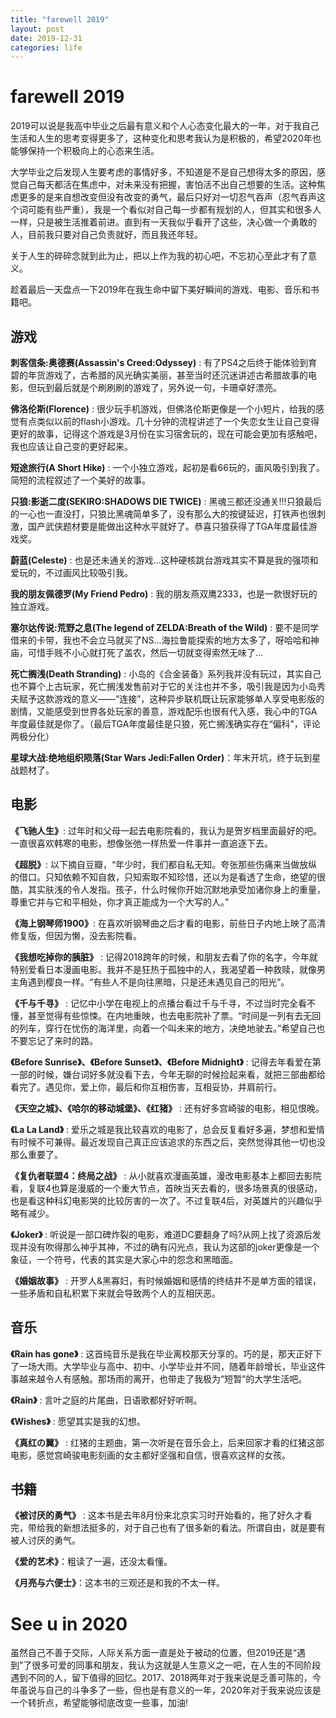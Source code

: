 ```yaml
---
title: "farewell 2019"
layout: post
date: 2019-12-31
categories: life
---
```


# farewell 2019

2019可以说是我高中毕业之后最有意义和个人心态变化最大的一年，对于我自己生活和人生的思考变得更多了，这种变化和思考我认为是积极的，希望2020年也能够保持一个积极向上的心态来生活。

大学毕业之后发现人生要考虑的事情好多，不知道是不是自己想得太多的原因，感觉自己每天都活在焦虑中，对未来没有把握，害怕活不出自己想要的生活。这种焦虑更多的是来自想改变但没有改变的勇气，最后只好对一切忍气吞声（忍气吞声这个词可能有些严重），我是一个看似对自己每一步都有规划的人，但其实和很多人一样，只是被生活推着前进。直到有一天我似乎看开了这些，决心做一个勇敢的人，目前我只要对自己负责就好，而且我还年轻。

关于人生的碎碎念就到此为止，把以上作为我的初心吧，不忘初心至此才有了意义。

趁着最后一天盘点一下2019年在我生命中留下美好瞬间的游戏、电影、音乐和书籍吧。

## 游戏

**刺客信条:奥德赛(Assassin's Creed:Odyssey)** : 有了PS4之后终于能体验到育碧的年货游戏了，古希腊的风光确实美丽，甚至当时还沉迷讲述古希腊故事的电影，但玩到最后就是个刷刷刷的游戏了，另外说一句，卡珊卓好漂亮。

**佛洛伦斯(Florence)** : 很少玩手机游戏，但佛洛伦斯更像是一个小短片，给我的感觉有点类似以前的flash小游戏。几十分钟的流程讲述了一个失恋女生让自己变得更好的故事，记得这个游戏是3月份在实习宿舍玩的，现在可能会更加有感触吧，我也应该让自己变的更好起来。

**短途旅行(A Short Hike)** : 一个小独立游戏，起初是看66玩的，画风吸引到我了。简短的流程叙述了一个美好的故事。

**只狼:影逝二度(SEKIRO:SHADOWS DIE TWICE)** : 黑魂三都还没通关!!!只狼最后的一心也一直没打，只狼比黑魂简单多了，没有那么大的按键延迟，打铁声也很刺激，国产武侠题材要是能做出这种水平就好了。恭喜只狼获得了TGA年度最佳游戏奖。

**蔚蓝(Celeste)** : 也是还未通关的游戏...这种硬核跳台游戏其实不算是我的强项和爱玩的，不过画风比较吸引我。

**我的朋友佩德罗(My Friend Pedro)** : 我的朋友燕双鹰2333，也是一款很好玩的独立游戏。

**塞尔达传说:荒野之息(The legend of ZELDA:Breath of the Wild)** : 要不是同学借来的卡带，我也不会立马就买了NS...海拉鲁能探索的地方太多了，呀哈哈和神庙，可惜手贱不小心就打死了盖农，然后一切就变得索然无味了...

**死亡搁浅(Death Stranding)** : 小岛的《合金装备》系列我并没有玩过，其实自己也不算个上古玩家，死亡搁浅发售前对于它的关注也并不多，吸引我是因为小岛秀夫赋予这款游戏的意义——“连接”，这种异步联机既让玩家能够单人享受电影版的剧情，又能感受到世界各处玩家的善意，游戏配乐也很有代入感，我心中的TGA年度最佳就是你了。（最后TGA年度最佳是只狼，死亡搁浅确实存在“偏科”，评论两极分化）

**星球大战:绝地组织陨落(Star Wars Jedi:Fallen Order)**：年末开坑，终于玩到星战题材了。

## 电影

**《飞驰人生》**: 过年时和父母一起去电影院看的，我认为是贺岁档里面最好的吧。一直很喜欢韩寒的电影，想像张弛一样热爱一件事并一直追逐下去。

**《超脱》**: 以下摘自豆瓣，“年少时，我们都自私无知。夸张那些伤痛来当做放纵的借口。只知依赖不知自救，只知索取不知珍惜，还以为是看透了生命，绝望的很酷，其实肤浅的令人发指。孩子，什么时候你开始沉默地承受加诸你身上的重量，尊重它并与它和平相处，你才真正能成为一个大写的人。”

**《海上钢琴师1900》**: 在喜欢听钢琴曲之后才看的电影，前些日子内地上映了高清修复版，但因为懒，没去影院看。

**《我想吃掉你的胰脏》** : 记得2018跨年的时候，和朋友去看了你的名字，今年就特别爱看日本漫画电影。我并不是狂热于孤独中的人，我渴望着一种救赎，就像男主角遇到樱良一样。“有些人不是向往黑暗，只是还未遇见自己的阳光”。

**《千与千寻》** : 记忆中小学在电视上的点播台看过千与千寻，不过当时完全看不懂，甚至觉得有些惊悚。在内地重映，也去电影院补了票。“时间是一列有去无回的列车，穿行在忧伤的海洋里，向着一个叫未来的地方，决绝地驶去。”希望自己也不要忘记了来时的路。

**《Before Sunrise》、《Before Sunset》、《Before Midnight》** : 记得去年看爱在第一部的时候，嫌台词好多就没看下去，今年无聊的时候捡起来看，就把三部曲都给看完了。遇见你，爱上你，最后和你互相伤害，互相妥协，并肩前行。

**《天空之城》、《哈尔的移动城堡》、《红猪》** : 还有好多宫崎骏的电影，相见恨晚。

**《La La Land》** : 爱乐之城是我比较喜欢的电影了，总会反复看好多遍，梦想和爱情有时候不可兼得。最近发现自己真正应该追求的东西之后，突然觉得其他一切也没那么重要了。

**《复仇者联盟4：终局之战》** : 从小就喜欢漫画英雄，漫改电影基本上都回去影院看，复联4也算是漫威的一个重大节点，首映当天去看的，很多场景真的很感动，也是看这种科幻电影哭的比较厉害的一次了。不过复联4后，对英雄片的兴趣似乎略有减少。

**《Joker》** : 听说是一部口碑炸裂的电影，难道DC要翻身了吗?从网上找了资源后发现并没有吹得那么神乎其神，不过的确有闪光点，我认为这部的joker更像是一个象征，一个符号，代表的其实是大家心中的怨念和黑暗面。

**《婚姻故事》** : 开罗人&黑寡妇，有时候婚姻和感情的终结并不是单方面的错误，一些矛盾和自私积累下来就会导致两个人的互相厌恶。

## 音乐

**《Rain has gone》** : 这首纯音乐是我在毕业离校那天分享的。巧的是，那天正好下了一场大雨。大学毕业与高中、初中、小学毕业并不同，随着年龄增长，毕业这件事越来越令人有感触。那场雨的离开，也带走了我极为“短暂”的大学生活吧。

**《Rain》** : 言叶之庭的片尾曲，日语歌都好好听啊。

**《Wishes》** : 愿望其实是我的幻想。

**《真红の翼》** : 红猪的主题曲，第一次听是在音乐会上，后来回家才看的红猪这部电影，感觉宫崎骏电影刻画的女主都好坚强和自信，很喜欢这样的女孩。

## 书籍

**《被讨厌的勇气》** : 这本书是去年8月份来北京实习时开始看的，拖了好久才看完，带给我的新想法挺多的，对于自己也有了很多新的看法。所谓自由，就是要有被人讨厌的勇气。

**《爱的艺术》**：粗读了一遍，还没太看懂。

**《月亮与六便士》**：这本书的三观还是和我的不太一样。  

# See u in 2020
虽然自己不善于交际，人际关系方面一直是处于被动的位置，但2019还是“遇到”了很多可爱的同事和朋友，我认为这就是人生意义之一吧，在人生的不同阶段遇到不同的人，留下值得的回忆。2017、2018两年对于我来说是乏善可陈的，今年虽说与自己的斗争多了一些，但也是有意义的一年，2020年对于我来说应该是一个转折点，希望能够彻底改变一些事，加油!